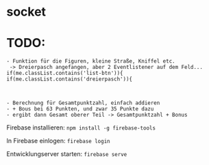 # socket

# TODO:

    - Funktion für die Figuren, kleine Straße, Kniffel etc. 
     -> Dreierpasch angefangen, aber 2 Eventlistener auf dem Feld...  if(me.classList.contains('list-btn')){   if(me.classList.contains('dreierpasch')){



    - Berechnung für Gesamtpunktzahl, einfach addieren
    - + Bous bei 63 Punkten, und zwar 35 Punkte dazu
    - ergibt dann Gesamt oberer Teil -> Gesamtpunktzahl + Bonus

Firebase installieren:
`npm install -g firebase-tools`

In Firebase einlogen:
`firebase login`

Entwicklungserver starten:
`firebase serve`
